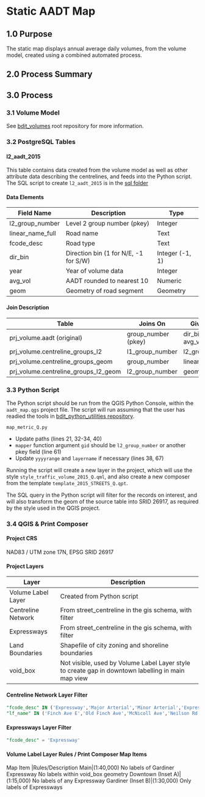 # Static AADT Map

## 1.0 Purpose
The static map displays annual average daily volumes, from the volume model, created using a combined automated process.

## 2.0 Process Summary
[]()

## 3.0 Process
### 3.1 Volume Model
See [bdit_volumes](../) root repository for more information. 

### 3.2 PostgreSQL Tables
#### l2_aadt_2015
This table contains data created from the volume model as well as other attribute data describing the centrelines, and feeds into the Python script. The SQL script to create `l2_aadt_2015` is in the [sql folder](sql/)

#### Data Elements
Field Name|Description|Type
----------|-----------|----
l2_group_number|Level 2 group number (pkey)|Integer
linear_name_full|Road name|Text
fcode_desc|Road type|Text
dir_bin|Direction bin (1 for N/E, -1 for S/W)|Integer (-1, 1)
year|Year of volume data|Integer
avg_vol|AADT rounded to nearest 10|Numeric
geom|Geometry of road segment|Geometry

#### Join Description
Table|Joins On|Gives Fields
-----|--------|------------
prj_volume.aadt (original)|group_number (pkey)|dir_bin, year, avg_vol
prj_volume.centreline_groups_l2|l1_group_number|l2_group_number
prj_volume.centreline_groups_geom|group_number|linear_name_full
prj_volume.centreline_groups_l2_geom|l2_group_number|geom

### 3.3 Python Script
The Python script should be run from the QGIS Python Console, within the `aadt_map.qgs` project file. The script will run assuming that the user has readied the tools in [bdit_python_utilities repository](https://github.com/CityofToronto/bdit_python_utilities). 

`map_metric_Q.py`
 - Update paths (lines 21, 32-34, 40)
 - `mapper` function argument `gid` should be `l2_group_number` or another pkey field (line 61)
 - Update `yyyyrange` and `layername` if necessary (lines 38, 67)

Running the script will create a new layer in the project, which will use the style `style_traffic_volume_2015_Q.qml`, and also create a new composer from the template `template_2015_STREETS_Q.qpt`. 

The SQL query in the Python script will filter for the records on interest, and will also transform the geom of the source table into SRID 26917, as required by the style used in the QGIS project. 


### 3.4 QGIS & Print Composer
#### Project CRS
NAD83 / UTM zone 17N, EPSG SRID 26917

#### Project Layers
Layer|Description
-----|-----------
Volume Label Layer|Created from Python script
Centreline Network|From street_centreline in the gis schema, with filter
Expressways|From street_centreline in the gis schema, with filter
Land Boundaries|Shapefile of city zoning and shoreline boundaries
void_box|Not visible, used by Volume Label Layer style to create gap in downtown labelling in main map view

#### Centreline Network Layer Filter
```SQL
"fcode_desc" IN ('Expressway','Major Arterial','Minor Arterial','Expressway Ramp') OR
"lf_name" IN ('Finch Ave E','Old Finch Ave','McNicoll Ave','Neilson Rd','Morningside Ave','Staines Rd','Sewell''s Rd','Meadowvale Rd','Plug Hat Rd','Beare Rd','Reesor Rd')
```

#### Expressways Layer Filter
```SQL
"fcode_desc" = 'Expressway'
```

#### Volume Label Layer Rules / Print Composer Map Items
Map Item	|Rules/Description
Main|(1:40,000)
No labels of Gardiner Expressway
No labels within void_box geometry
Downtown (Inset A)|(1:15,000)
No labels of any Expressway
Gardiner (Inset B)|(1:30,000)
Only labels of Expressways


